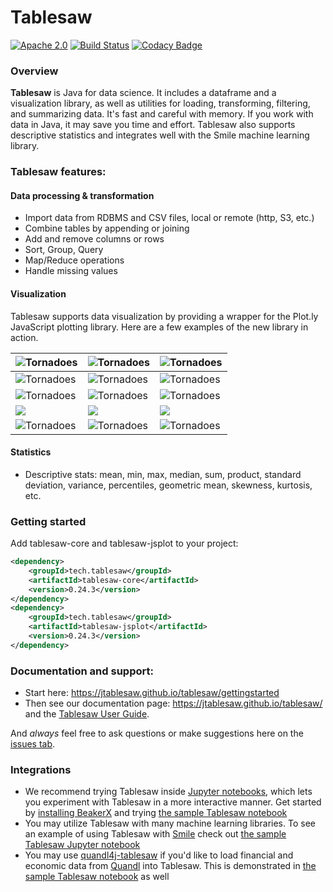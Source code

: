 Tablesaw
=======

[![Apache 2.0](https://img.shields.io/github/license/nebula-plugins/nebula-project-plugin.svg)](http://www.apache.org/licenses/LICENSE-2.0)
[![Build Status](https://travis-ci.org/jtablesaw/tablesaw.svg?branch=master)](https://travis-ci.org/jtablesaw/tablesaw)
[![Codacy Badge](https://api.codacy.com/project/badge/Grade/5029f48d00c24f1ea378b090210cf7da)](https://www.codacy.com/app/jtablesaw/tablesaw?utm_source=github.com&amp;utm_medium=referral&amp;utm_content=jtablesaw/tablesaw&amp;utm_campaign=Badge_Grade)

### Overview

__Tablesaw__ is Java for data science. It includes a dataframe and a visualization library, as well as utilities for loading, transforming, filtering, and summarizing data. It's fast and careful with memory. If you work with data in Java, it may save you time and effort. Tablesaw also supports descriptive statistics and integrates well with the Smile machine learning library. 

### Tablesaw features: 

#### Data processing & transformation
* Import data from RDBMS and CSV files, local or remote (http, S3, etc.)
* Combine tables by appending or joining
* Add and remove columns or rows
* Sort, Group, Query 
* Map/Reduce operations
* Handle missing values

#### Visualization

Tablesaw supports data visualization by providing a wrapper for the Plot.ly JavaScript plotting library. Here are a few examples of the new library in action.

| ![Tornadoes](https://jtablesaw.github.io/tablesaw/userguide/images/eda/box1.png) | ![Tornadoes](https://jtablesaw.github.io/tablesaw/userguide/images/ml/regression/run%20diff%20vs%20wins.png) | ![Tornadoes](https://jtablesaw.github.io/tablesaw/userguide/images/tornado.scatter.png) |
| ------------------------------------------------------------ | ------------------------------------------------------------ | ------------------------------------------------------------ |
| ![Tornadoes](https://jtablesaw.github.io/tablesaw/userguide/images/eda/bush_time_series2.png) | ![Tornadoes](https://jtablesaw.github.io/tablesaw/userguide/images/eda/fatalities_by_scale.png) | ![Tornadoes](https://jtablesaw.github.io/tablesaw/userguide/images/eda/histogram2.png) |
| ![Tornadoes](https://jtablesaw.github.io/tablesaw/userguide/images/eda/histogram2d.png) | ![Tornadoes](https://jtablesaw.github.io/tablesaw/userguide/images/eda/pie.png) | ![Tornadoes](https://jtablesaw.github.io/tablesaw/userguide/images/eda/wine_bubble_3d.png) |
| ![](https://jtablesaw.github.io/tablesaw/userguide/images/eda/wine_bubble_with_groups.png) | ![](https://jtablesaw.github.io/tablesaw/userguide/images/eda/robberies_area.png) | ![](https://jtablesaw.github.io/tablesaw/userguide/images/ml/regression/wins%20by%20year.png) |
| ![Tornadoes](https://jtablesaw.github.io/tablesaw/userguide/images/eda/bush_heatmap1.png) | ![Tornadoes](https://jtablesaw.github.io/tablesaw/userguide/images/eda/tornado_bar_groups.png) | ![Tornadoes](https://jtablesaw.github.io/tablesaw/userguide/images/eda/ohlc1.png) |

#### Statistics

- Descriptive stats: mean, min, max, median, sum, product, standard deviation, variance, percentiles, geometric mean, skewness, kurtosis, etc.

### Getting started

Add tablesaw-core and tablesaw-jsplot to your project: 

```xml
<dependency>
    <groupId>tech.tablesaw</groupId>
    <artifactId>tablesaw-core</artifactId>
    <version>0.24.3</version>
</dependency>
<dependency>
    <groupId>tech.tablesaw</groupId>
    <artifactId>tablesaw-jsplot</artifactId>
    <version>0.24.3</version>
</dependency>
```

### Documentation and support:

- Start here:  https://jtablesaw.github.io/tablesaw/gettingstarted
- Then see our documentation page: https://jtablesaw.github.io/tablesaw/ and the [Tablesaw User Guide](https://jtablesaw.github.io/tablesaw/userguide/toc).

And *always* feel free to ask questions or make suggestions here on the [issues tab](https://github.com/jtablesaw/tablesaw/issues). 

### Integrations

- We recommend trying Tablesaw inside [Jupyter notebooks](http://arogozhnikov.github.io/2016/09/10/jupyter-features.html), which lets you experiment with Tablesaw in a more interactive manner. Get started by [installing BeakerX](http://beakerx.com/documentation) and trying [the sample Tablesaw notebook](https://github.com/twosigma/beakerx/blob/master/doc/groovy/Tablesaw.ipynb)
- You may utilize Tablesaw with many machine learning libraries. To see an example of using Tablesaw with [Smile](https://haifengl.github.io/smile/) check out [the sample Tablesaw Jupyter notebook](https://github.com/twosigma/beakerx/blob/master/doc/groovy/Tablesaw.ipynb) 
- You may use [quandl4j-tablesaw](http://quandl4j.org) if you'd like to load financial and economic data from [Quandl](https://www.quandl.com) into Tablesaw. This is demonstrated in [the sample Tablesaw notebook](https://github.com/twosigma/beakerx/blob/master/doc/groovy/Tablesaw.ipynb) as well
